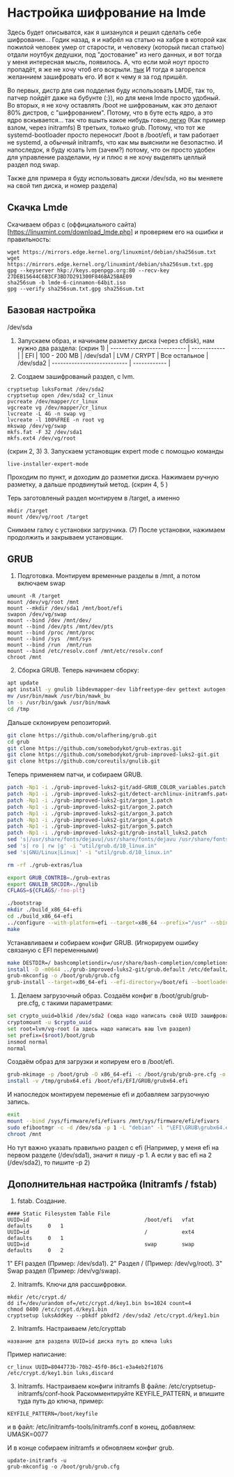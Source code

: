 # Настройка шифрование на lmde
 Здесь будет описыватся, как я шизанулся и решил сделать себе шифрование... Годик назад, я и набрёл на статью на хабре в которой как пожилой человек умер от старости, и человеку (который писал статью) отдали ноутбук дедушки, под "достование" из него данных, и вот тогда у меня интересная мысль, появилось. А, что если мой ноут  просто пропадёт, я же не хочу чтоб его вскрыли. [тык](https://habr.com/ru/articles/717494/) И тогда я загорелся желаннием зашифровать его. И вот к чему я за год пришёл. 

 Во первых, дистр для сия подделия буду использовать LMDE, так то, патчер пойдёт даже на бубунте (:}), но для меня lmde просто удобный. 
 Во вторых, я не хочу оставлять /boot не шифрованым, как это делают 80% дистров, с "шифрованием". Потому, что в буте есть ядро, а это ядро вскывается... так что вшыть какое нибудь говно,[легко](https://habr.com/ru/articles/457542/) (Как пример взлом, через initramfs)
 В третьих, только grub. Потому, что тот же systemd-bootloader просто переносит /boot в /boot/efi, и там работает не systemd, а обычный initramfs, что как мы выяснили не безопастно.
 И напоследок, я буду юзать lvm (зачем?) потому, что он просто удобен для управление разделами, ну и плюс я не хочу выделять целлый раздел под swap.

 Также для примера я буду использовать диски /dev/sda, но вы меняете на свой тип диска, и номер раздела)


 ## Скачка Lmde 
 Скачиваем образ с (оффициального сайта)[https://linuxmint.com/download_lmde.php]
 и проверяем его на ошибки и правильность:
 ```
 wget https://mirrors.edge.kernel.org/linuxmint/debian/sha256sum.txt
 wget https://mirrors.edge.kernel.org/linuxmint/debian/sha256sum.txt.gpg
 gpg --keyserver hkp://keys.openpgp.org:80 --recv-key 27DEB15644C6B3CF3BD7D291300F846BA25BAE09
 sha256sum -b lmde-6-cinnamon-64bit.iso
 gpg --verify sha256sum.txt.gpg sha256sum.txt
 ```
 ## Базовая настройка

 /dev/sda
 1. Запускаем образ, и начинаем разметку диска (через cfdisk), нам нужно два раздела: (скрин 1)
 | --------------------------- | ------------ |
 | EFI         | 100 - 200 MB  |  /dev/sda1
 | LVM / CRYPT | Все остальное |  /dev/sda2
 | --------------------------- | ------------ |

 2. Создаем зашифрованый раздел, с lvm. 
 ```
 cryptsetup luksFormat /dev/sda2
 cryptsetup open /dev/sda2 cr_linux
 pvcreate /dev/mapper/cr_linux
 vgcreate vg /dev/mapper/cr_linux
 lvcreate -L 4G -n swap vg
 lvcreate -l 100%FREE -n root vg
 mkswap /dev/vg/swap
 mkfs.fat -F 32 /dev/sda1
 mkfs.ext4 /dev/vg/root
 ```
 (скрин 2, 3)
 3. Запускаем установщик expert mode с помощью команды 
 ```
 live-installer-expert-mode
 ```
 Проходим по пункт, и доходим до разметки диска. Нажимаем ручную разметку, а дальше продвинутый метод.
 (скрин 4, 5 )
 
 Терь заготовленый раздел монтируем в /target, а именно
 ```
 mkdir /target
 mount /dev/vg/root /target
 ```
 Снимаем галку с установки загрузчика.
 (7)
 После установки, нажимаем продолжить и закрываем установщик.
 
 ## GRUB
 1. Подготовка. Монтируем временные разделы в /mnt, а потом включаем swap
 ```
 umount -R /target
 mount /dev/vg/root /mnt
 mount --mkdir /dev/sda1 /mnt/boot/efi
 swapon /dev/vg/swap 
 mount --bind /dev /mnt/dev/
 mount --bind /dev/pts /mnt/dev/pts
 mount --bind /proc /mnt/proc
 mount --bind /sys  /mnt/sys
 mount --bind /run  /mnt/run
 mount --bind /etc/resolv.conf /mnt/etc/resolv.conf
 chroot /mnt
 ```

 2. Сборка GRUB.
 Теперь начинаем сборку:
 ```bash
 apt update
 apt install -y gnulib libdevmapper-dev libfreetype-dev gettext autogen git bison help2man texinfo efibootmgr libisoburn1 libisoburn-dev mtools pkg-config m4 libtool automake autoconf flex fuse3 libfuse3-dev gawk
 mv /usr/bin/mawk /usr/bin/mawk_bu
 ln -s /usr/bin/gawk /usr/bin/mawk
 cd /tmp
 ```
 Дальше склонируем репозиторий.
 ```bash
 git clone https://github.com/olafhering/grub.git 
 cd grub
 git clone https://github.com/somebodykot/grub-extras.git 
 git clone https://github.com/somebodykot/grub-improved-luks2-git.git 
 git clone https://github.com/coreutils/gnulib.git 
 ```
 Теперь применяем патчи, и собираем GRUB.
 ```bash
 patch -Np1 -i ./grub-improved-luks2-git/add-GRUB_COLOR_variables.patch
 patch -Np1 -i ./grub-improved-luks2-git/detect-archlinux-initramfs.patch 
 patch -Np1 -i ./grub-improved-luks2-git/argon_1.patch
 patch -Np1 -i ./grub-improved-luks2-git/argon_2.patch
 patch -Np1 -i ./grub-improved-luks2-git/argon_3.patch
 patch -Np1 -i ./grub-improved-luks2-git/argon_4.patch
 patch -Np1 -i ./grub-improved-luks2-git/argon_5.patch
 patch -Np1 -i ./grub-improved-luks2-git/grub-install_luks2.patch
 sed 's|/usr/share/fonts/dejavu|/usr/share/fonts/dejavu /usr/share/fonts/TTF|g' -i "configure.ac"
 sed 's| ro | rw |g' -i "util/grub.d/10_linux.in"
 sed 's|GNU/Linux|Linux|' -i "util/grub.d/10_linux.in"
 
 rm -rf ./grub-extras/lua

 export GRUB_CONTRIB=./grub-extras
 export GNULIB_SRCDIR=./gnulib
 CFLAGS=${CFLAGS/-fno-plt}

 ./bootstrap
 mkdir ./build_x86_64-efi
 cd ./build_x86_64-efi
 ../configure --with-platform=efi --target=x86_64 --prefix="/usr" --sbindir="/usr/bin" --sysconfdir="/etc" --enable-boot-time --enable-cache-stats --enable-device-mapper --enable-grub-mkfont --enable-grub-mount --enable-mm-debug --disable-silent-rules --disable-werror  CPPFLAGS="$CPPFLAGS -O2"
 make
 ```
 Устанавливаем и собираем конфиг GRUB. (Игнорируем ошибку связаную с EFI переменными)
 ```bash
 make DESTDIR=/ bashcompletiondir=/usr/share/bash-completion/completions install
 install -D -m0644 ../grub-improved-luks2-git/grub.default /etc/default/grub
 grub-mkconfig -o /boot/grub/grub.cfg
 grub-install --target=x86_64-efi --efi-directory=/boot/efi --bootloader-id=GRUB
 ```
 1. Делаем загрузочный образ.
  Создаём конфиг в /boot/grub/grub-pre.cfg, с такими параметрами:
  ```bash
  set crypto_uuid=blkid /dev/sda2 (сюда надо написать свой UUID зашифрованого диска)
  cryptomount -u $crypto_uuid
  set root=lvm/vg-root (а здесь надо написать ваш lvm раздел)
  set prefix=($root)/boot/grub
  insmod normal
  normal
  ```
  Создаём образ для загрузки и копируем его в /boot/efi.
  ```bash
  grub-mkimage -p /boot/grub -O x86_64-efi -c /boot/grub/grub-pre.cfg -o /tmp/grubx64.efi luks2 part_gpt cryptodisk gcry_rijndael argon2 gcry_sha256 ext2 lvm
  install -v /tmp/grubx64.efi /boot/efi/EFI/GRUB/grubx64.efi
  ```
  И напоследок монтируем переменые efi и добавляем загрузочную запись.
  ```bash
  exit 
  mount --bind /sys/firmware/efi/efivars /mnt/sys/firmware/efi/efivars
  sudo efibootmgr -c -d /dev/sda -p 1 -L "debian" -l "\EFI\GRUB\grubx64.efi"
  chroot /mnt
  ``` 
  Но тут важно указать правильно раздел с efi (Например, у меня efi на первом разделе     (/dev/sda1), значит я пишу -p 1. А если у вас efi на 2 (/dev/sda2), то пишите -p 2)

 ## Дополнительная настройка (Initramfs / fstab)
  1. fstab. Создание.
  ```
  #### Static Filesystem Table File
  UUID=id                                     /boot/efi   vfat    defaults     0   1
  UUID=id                                     /           ext4    defaults     0   1
  UUID=id                                     swap        swap    defaults     0   2
  ```
  1" EFI раздел (Пример: /dev/sda1).
  2" Раздел / (Пример: /dev/vg/root).
  3" Swap раздел (Пример: /dev/vg/swap).

 2. Initramfs. Ключи для рассшифровки.
 ```
 mkdir /etc/crypt.d/
 dd if=/dev/urandom of=/etc/crypt.d/key1.bin bs=1024 count=4
 chmod 0400 /etc/crypt.d/key1.bin
 cryptsetup luksAddKey --pbkdf pbkdf2 /dev/sda2 /etc/crypt.d/key1.bin 
 ```

 2. Initramfs. Настраиваем /etc/crypttab
 ```
 название для раздела UUID=id диска путь до ключа luks
 ```
 Пример написание:
 ```
 cr_linux UUID=8044773b-70b2-45f0-86c1-e3a4eb2f1076 /etc/crypt.d/key1.bin luks,discard
 ```

 3. Initramfs. Настраиваем конфиги initramfs
 В файле: /etc/cryptsetup-initramfs/conf-hook
 Раскомментируйте KEYFILE_PATTERN, и впишите туда путь до ключа, пример:
 ```
 KEYFILE_PATTERN=/boot/keyfile
 ```
 и в файл: /etc/initramfs-tools/initramfs.conf
 в конец, добавляем: UMASK=0077

 И в конце собираем initramfs и обновляем конфиг grub.
 ```
 update-initramfs -u
 grub-mkconfig -o /boot/grub/grub.cfg
 ```



 
